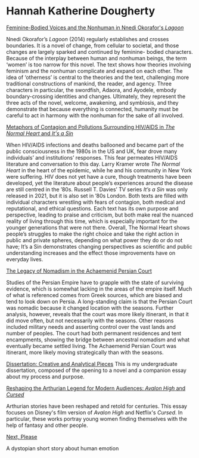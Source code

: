 # Hannah Katherine Dougherty

<a href="pdfs/Feminine-Bodied Voices and the Nonhuman in Nnedi Okorafor's 'Lagoon'.pdf" target="_blank">Feminine-Bodied Voices and the Nonhuman in Nnedi Okorafor's _Lagoon_</a>

Nnedi Okorafor’s _Lagoon_ (2014) regularly establishes and crosses boundaries. It is a novel of change, from cellular to societal, and those changes are largely sparked and continued by feminine- bodied characters. Because of the interplay between human and nonhuman beings, the term ‘women’ is too narrow for this novel. The text shows how theories involving feminism and the nonhuman complicate and expand on each other. The idea of ‘otherness’ is central to the theories and the text, challenging more traditional constructions of mankind, the reader, and agency. Three characters in particular, the swordfish, Adaora, and Ayodele, embody boundary-crossing identities and changes. Ultimately, they represent the three acts of the novel, welcome, awakening, and symbiosis, and they demonstrate that because everything is connected, humanity must be careful to act in harmony with the nonhuman for the sake of all involved.


<a href="pdfs/Metaphors of Contagion and Pollutions Surrounding HIV/AIDS in 'The Normal Heart' and 'It's a Sin'.pdf" target="_blank">Metaphors of Contagion and Pollutions Surrounding HIV/AIDS in _The Normal Heart_ and _It's a Sin_</a>

When HIV/AIDS infections and deaths ballooned and became part of the public consciousness in the 1980s in the US and UK, fear drove many individuals’ and institutions’ responses. This fear permeates HIV/AIDS literature and conversation to this day. Larry Kramer wrote _The Normal Heart_ in the heart of the epidemic, while he and his community in New York were suffering. HIV does not yet have a cure, though treatments have been developed, yet the literature about people’s experiences around the disease are still centred in the ’80s. Russell T. Davies’ TV series _It’s a Sin_ was only released in 2021, but it is also set in ’80s London. Both texts are filled with individual characters wrestling with fears of contagion, both medical and reputational, and ethical questions. Each text has its own purpose and perspective, leading to praise and criticism, but both make real the nuanced reality of living through this time, which is especially important for the younger generations that were not there. Overall, The Normal Heart shows people’s struggles to make the right choice and take the right action in public and private spheres, depending on what power they do or do not have; It’s a Sin demonstrates changing perspectives as scientific and public understanding increases and the effect those improvements have on everyday lives.


<a href="pdfs/The Legacy of Nomadism in the Achaemenid Persian Court.pdf" target="_blank">The Legacy of Nomadism in the Achaemenid Persian Court</a>

Studies of the Persian Empire have to grapple with the state of surviving evidence, which is somewhat lacking in the areas of the empire itself. Much of what is referenced comes from Greek sources, which are biased and tend to look down on Persia. A long-standing claim is that the Persian Court was nomadic because it changed location with the seasons. Further analysis, however, reveals that the court was more likely itinerant, in that it did move often, but not necessarily with the seasons. Other reasons included military needs and asserting control over the vast lands and number of peoples. The court had both permanent residences and tent encampments, showing the bridge between ancestral nomadism and what eventually became settled living. The Achaemenid Persian Court was itinerant, more likely moving strategically than with the seasons.


<a href="pdfs/Dissertation-The Garden Wings-Dougherty.pdf" target="_blank">Dissertation: Creative and Analytical Pieces</a>
This is my undergraduate dissertation, composed of the opening to a novel and a companion essay about my process and purpose.


<a href="pdfs/Reshaping the Arthurian Legend for Modern Audiences-Dougherty.pdf" target="_blank">Reshaping the Arthurian Legend for Modern Audiences: _Avalon High_ and _Cursed_</a>

Arthurian stories have been reshaped and retold for centuries. This essay focuses on Disney's film version of _Avalon High_ and Netflix's _Cursed_. In particular, these works portray young women finding themselves with the help of fantasy and other people.


<a href="pdfs/Next, Please.pdf" target="_blank">Next, Please</a>

A dystopian short story about human emotion
